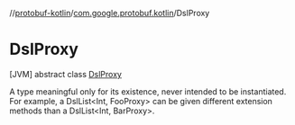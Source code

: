 //[protobuf-kotlin](/reference/kotlin/api-docs/)/[com.google.protobuf.kotlin](/reference/kotlin/api-docs/protobuf-kotlin/com.google.protobuf.kotlin/)/DslProxy

# DslProxy

[JVM] abstract class [DslProxy]()

A type meaningful only for its existence, never intended to be instantiated. For
example, a DslList<Int, FooProxy> can be given different extension methods than
a DslList<Int, BarProxy>.
